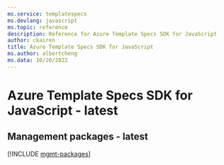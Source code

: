 ```yaml
---
ms.service: templatespecs
ms.devlang: javascript
ms.topic: reference
description: Reference for Azure Template Specs SDK for JavaScript
author: ckairen
title: Azure Template Specs SDK for JavaScript
ms.author: albertcheng
ms.data: 10/20/2022
---
```

# Azure Template Specs SDK for JavaScript - latest

## Management packages - latest
[!INCLUDE [mgmt-packages](template-specs-mgmt-index.md)]